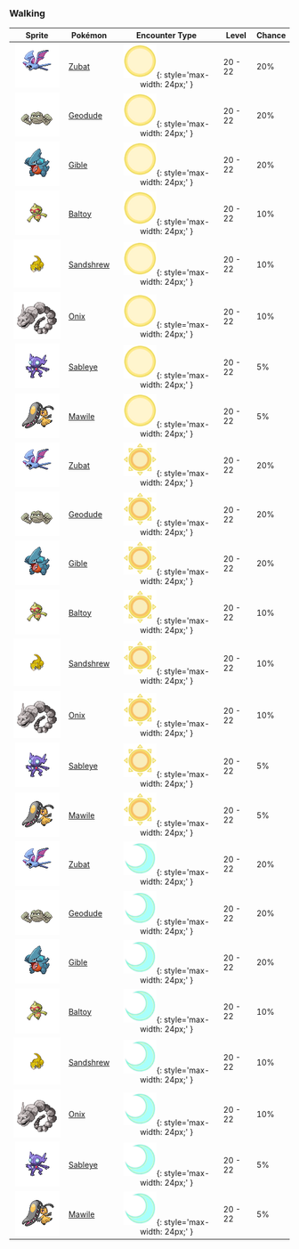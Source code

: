 ### Walking

| Sprite | Pokémon | Encounter Type | Level | Chance |
|:------:|---------|:--------------:|-------|--------|
| ![Zubat](../../assets/sprites/zubat/front.gif "Zubat") | [Zubat](../../pokemon/zubat.md/) | ![Morning](../../assets/encounter_types/morning.png "Morning"){: style='max-width: 24px;' } | 20 - 22 | 20% |
| ![Geodude](../../assets/sprites/geodude/front.gif "Geodude") | [Geodude](../../pokemon/geodude.md/) | ![Morning](../../assets/encounter_types/morning.png "Morning"){: style='max-width: 24px;' } | 20 - 22 | 20% |
| ![Gible](../../assets/sprites/gible/front.gif "Gible") | [Gible](../../pokemon/gible.md/) | ![Morning](../../assets/encounter_types/morning.png "Morning"){: style='max-width: 24px;' } | 20 - 22 | 20% |
| ![Baltoy](../../assets/sprites/baltoy/front.gif "Baltoy") | [Baltoy](../../pokemon/baltoy.md/) | ![Morning](../../assets/encounter_types/morning.png "Morning"){: style='max-width: 24px;' } | 20 - 22 | 10% |
| ![Sandshrew](../../assets/sprites/sandshrew/front.gif "Sandshrew") | [Sandshrew](../../pokemon/sandshrew.md/) | ![Morning](../../assets/encounter_types/morning.png "Morning"){: style='max-width: 24px;' } | 20 - 22 | 10% |
| ![Onix](../../assets/sprites/onix/front.gif "Onix") | [Onix](../../pokemon/onix.md/) | ![Morning](../../assets/encounter_types/morning.png "Morning"){: style='max-width: 24px;' } | 20 - 22 | 10% |
| ![Sableye](../../assets/sprites/sableye/front.gif "Sableye") | [Sableye](../../pokemon/sableye.md/) | ![Morning](../../assets/encounter_types/morning.png "Morning"){: style='max-width: 24px;' } | 20 - 22 | 5% |
| ![Mawile](../../assets/sprites/mawile/front.gif "Mawile") | [Mawile](../../pokemon/mawile.md/) | ![Morning](../../assets/encounter_types/morning.png "Morning"){: style='max-width: 24px;' } | 20 - 22 | 5% |
| ![Zubat](../../assets/sprites/zubat/front.gif "Zubat") | [Zubat](../../pokemon/zubat.md/) | ![Day](../../assets/encounter_types/day.png "Day"){: style='max-width: 24px;' } | 20 - 22 | 20% |
| ![Geodude](../../assets/sprites/geodude/front.gif "Geodude") | [Geodude](../../pokemon/geodude.md/) | ![Day](../../assets/encounter_types/day.png "Day"){: style='max-width: 24px;' } | 20 - 22 | 20% |
| ![Gible](../../assets/sprites/gible/front.gif "Gible") | [Gible](../../pokemon/gible.md/) | ![Day](../../assets/encounter_types/day.png "Day"){: style='max-width: 24px;' } | 20 - 22 | 20% |
| ![Baltoy](../../assets/sprites/baltoy/front.gif "Baltoy") | [Baltoy](../../pokemon/baltoy.md/) | ![Day](../../assets/encounter_types/day.png "Day"){: style='max-width: 24px;' } | 20 - 22 | 10% |
| ![Sandshrew](../../assets/sprites/sandshrew/front.gif "Sandshrew") | [Sandshrew](../../pokemon/sandshrew.md/) | ![Day](../../assets/encounter_types/day.png "Day"){: style='max-width: 24px;' } | 20 - 22 | 10% |
| ![Onix](../../assets/sprites/onix/front.gif "Onix") | [Onix](../../pokemon/onix.md/) | ![Day](../../assets/encounter_types/day.png "Day"){: style='max-width: 24px;' } | 20 - 22 | 10% |
| ![Sableye](../../assets/sprites/sableye/front.gif "Sableye") | [Sableye](../../pokemon/sableye.md/) | ![Day](../../assets/encounter_types/day.png "Day"){: style='max-width: 24px;' } | 20 - 22 | 5% |
| ![Mawile](../../assets/sprites/mawile/front.gif "Mawile") | [Mawile](../../pokemon/mawile.md/) | ![Day](../../assets/encounter_types/day.png "Day"){: style='max-width: 24px;' } | 20 - 22 | 5% |
| ![Zubat](../../assets/sprites/zubat/front.gif "Zubat") | [Zubat](../../pokemon/zubat.md/) | ![Night](../../assets/encounter_types/night.png "Night"){: style='max-width: 24px;' } | 20 - 22 | 20% |
| ![Geodude](../../assets/sprites/geodude/front.gif "Geodude") | [Geodude](../../pokemon/geodude.md/) | ![Night](../../assets/encounter_types/night.png "Night"){: style='max-width: 24px;' } | 20 - 22 | 20% |
| ![Gible](../../assets/sprites/gible/front.gif "Gible") | [Gible](../../pokemon/gible.md/) | ![Night](../../assets/encounter_types/night.png "Night"){: style='max-width: 24px;' } | 20 - 22 | 20% |
| ![Baltoy](../../assets/sprites/baltoy/front.gif "Baltoy") | [Baltoy](../../pokemon/baltoy.md/) | ![Night](../../assets/encounter_types/night.png "Night"){: style='max-width: 24px;' } | 20 - 22 | 10% |
| ![Sandshrew](../../assets/sprites/sandshrew/front.gif "Sandshrew") | [Sandshrew](../../pokemon/sandshrew.md/) | ![Night](../../assets/encounter_types/night.png "Night"){: style='max-width: 24px;' } | 20 - 22 | 10% |
| ![Onix](../../assets/sprites/onix/front.gif "Onix") | [Onix](../../pokemon/onix.md/) | ![Night](../../assets/encounter_types/night.png "Night"){: style='max-width: 24px;' } | 20 - 22 | 10% |
| ![Sableye](../../assets/sprites/sableye/front.gif "Sableye") | [Sableye](../../pokemon/sableye.md/) | ![Night](../../assets/encounter_types/night.png "Night"){: style='max-width: 24px;' } | 20 - 22 | 5% |
| ![Mawile](../../assets/sprites/mawile/front.gif "Mawile") | [Mawile](../../pokemon/mawile.md/) | ![Night](../../assets/encounter_types/night.png "Night"){: style='max-width: 24px;' } | 20 - 22 | 5% |

